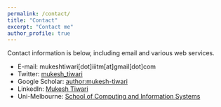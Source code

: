 ```yaml
---
permalink: /contact/
title: "Contact"
excerpt: "Contact me"
author_profile: true
---
```

Contact information is below, including email and various web services. 
* E-mail: mukeshtiwari[dot]iiitm[at]gmail[dot]com
* Twitter: [mukesh_tiwari](twitter.com/mukesh_tiwari)
* Google Scholar: [author:mukesh-tiwari](https://scholar.google.com.au/citations?user=o8zCZV4AAAAJ&hl=en)
* LinkedIn: [Mukesh Tiwari](https://www.linkedin.com/in/mukesh-tiwari-3609486/)
* Uni-Melbourne: [School of Computing and Information Systems](https://findanexpert.unimelb.edu.au/profile/860472-mukesh-tiwari)
